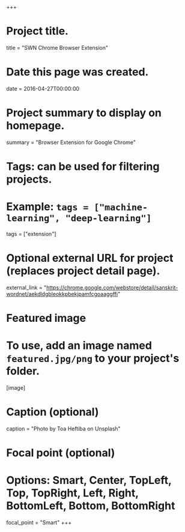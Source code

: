 +++
# Project title.
title = "SWN Chrome Browser Extension"

# Date this page was created.
date = 2016-04-27T00:00:00

# Project summary to display on homepage.
summary = "Browser Extension for Google Chrome"

# Tags: can be used for filtering projects.
# Example: `tags = ["machine-learning", "deep-learning"]`
tags = ["extension"]

# Optional external URL for project (replaces project detail page).
external_link = "https://chrome.google.com/webstore/detail/sanskrit-wordnet/aekdldgbleokkpbekjpamfcgoaaggffi"

# Featured image
# To use, add an image named `featured.jpg/png` to your project's folder. 
[image]
  # Caption (optional)
  caption = "Photo by Toa Heftiba on Unsplash"

  # Focal point (optional)
  # Options: Smart, Center, TopLeft, Top, TopRight, Left, Right, BottomLeft, Bottom, BottomRight
  focal_point = "Smart"
+++
